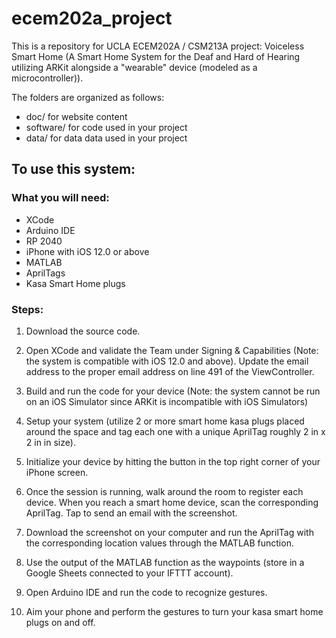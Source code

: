 # ecem202a_project
This is a repository for UCLA ECEM202A / CSM213A project: Voiceless Smart Home (A Smart Home System for the Deaf and Hard of Hearing utilizing ARKit alongside a "wearable" device (modeled as a microcontroller)).

The folders are organized as follows:

* doc/ for website content
* software/ for code used in your project
* data/ for data data used in your project

## To use this system:

### What you will need:

- XCode
- Arduino IDE
- RP 2040
- iPhone with iOS 12.0 or above
- MATLAB
- AprilTags
- Kasa Smart Home plugs

### Steps:

1. Download the source code.

2. Open XCode and validate the Team under Signing & Capabilities (Note: the system is compatible with iOS 12.0 and above).  Update the email address to the proper email address on line 491 of the ViewController.

3. Build and run the code for your device (Note: the system cannot be run on an iOS Simulator since ARKit is incompatible with iOS Simulators)

4. Setup your system (utilize 2 or more smart home kasa plugs placed around the space and tag each one with a unique AprilTag roughly 2 in x 2 in in size).

5. Initialize your device by hitting the button in the top right corner of your iPhone screen.

6. Once the session is running, walk around the room to register each device.  When you reach a smart home device, scan the corresponding AprilTag.  Tap to send an email with the screenshot.  

7. Download the screenshot on your computer and run the AprilTag with the corresponding location values through the MATLAB function.

8. Use the output of the MATLAB function as the waypoints (store in a Google Sheets connected to your IFTTT account). 

9. Open Arduino IDE and run the code to recognize gestures.

10. Aim your phone and perform the gestures to turn your kasa smart home plugs on and off.
